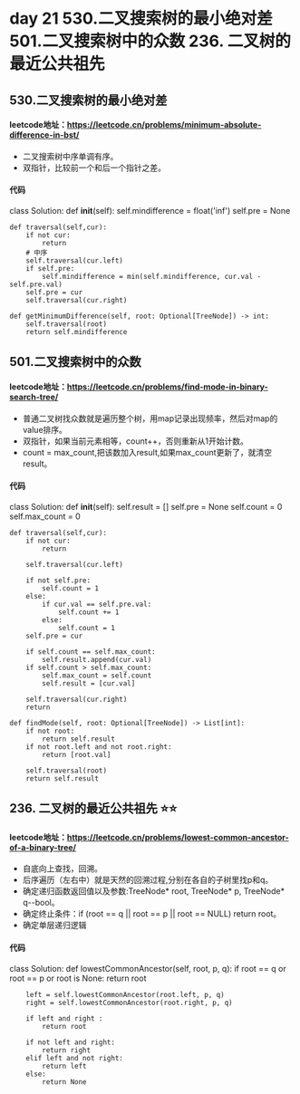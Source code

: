 # day 21 530.二叉搜索树的最小绝对差 501.二叉搜索树中的众数 236. 二叉树的最近公共祖先 

## 530.二叉搜索树的最小绝对差
#### leetcode地址：https://leetcode.cn/problems/minimum-absolute-difference-in-bst/
- 二叉搜索树中序单调有序。
- 双指针，比较前一个和后一个指针之差。
#### 代码
class Solution:
    def __init__(self):
        self.mindifference = float('inf')
        self.pre = None
    
    def traversal(self,cur):
        if not cur:
            return
        # 中序
        self.traversal(cur.left)
        if self.pre:
            self.mindifference = min(self.mindifference, cur.val - self.pre.val)
        self.pre = cur
        self.traversal(cur.right)

    def getMinimumDifference(self, root: Optional[TreeNode]) -> int:
        self.traversal(root)
        return self.mindifference

## 501.二叉搜索树中的众数
#### leetcode地址：https://leetcode.cn/problems/find-mode-in-binary-search-tree/
- 普通二叉树找众数就是遍历整个树，用map记录出现频率，然后对map的value排序。
- 双指针，如果当前元素相等，count++，否则重新从1开始计数。
- count =  max_count,把该数加入result,如果max_count更新了，就清空result。
#### 代码
class Solution:
    def __init__(self):
        self.result = []
        self.pre = None
        self.count = 0
        self.max_count = 0

    def traversal(self,cur):
        if not cur:
            return

        self.traversal(cur.left)

        if not self.pre:
            self.count = 1
        else:
            if cur.val == self.pre.val:
                self.count += 1
            else:
                self.count = 1
        self.pre = cur

        if self.count == self.max_count:
            self.result.append(cur.val)
        if self.count > self.max_count:
            self.max_count = self.count
            self.result = [cur.val]

        self.traversal(cur.right)
        return
        
    def findMode(self, root: Optional[TreeNode]) -> List[int]:
        if not root:
            return self.result
        if not root.left and not root.right:
            return [root.val]
        
        self.traversal(root)
        return self.result


## 236. 二叉树的最近公共祖先 ⭐⭐
#### leetcode地址：https://leetcode.cn/problems/lowest-common-ancestor-of-a-binary-tree/
- 自底向上查找，回溯。
- 后序遍历（左右中）就是天然的回溯过程,分别在各自的子树里找p和q。
- 确定递归函数返回值以及参数:TreeNode* root, TreeNode* p, TreeNode* q--bool。
- 确定终止条件：if (root == q || root == p || root == NULL) return root。
- 确定单层递归逻辑
#### 代码
class Solution:
    def lowestCommonAncestor(self, root, p, q):
        if root == q or root == p or root is None:
            return root

        left = self.lowestCommonAncestor(root.left, p, q)
        right = self.lowestCommonAncestor(root.right, p, q)

        if left and right :
            return root

        if not left and right:
            return right
        elif left and not right:
            return left
        else: 
            return None


